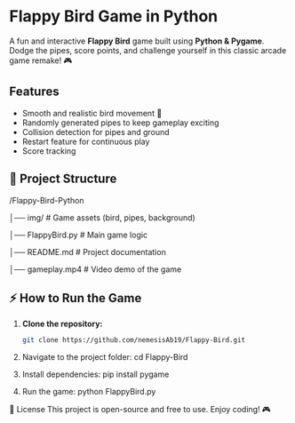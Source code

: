 # Flappy Bird Game in Python
A fun and interactive **Flappy Bird** game built using **Python & Pygame**.  
Dodge the pipes, score points, and challenge yourself in this classic arcade game remake! 🎮

## Features
- Smooth and realistic bird movement 🐤  
- Randomly generated pipes to keep gameplay exciting  
- Collision detection for pipes and ground  
- Restart feature for continuous play  
- Score tracking  

## 📂 Project Structure
/Flappy-Bird-Python

│── img/   # Game assets (bird, pipes, background) 

│── FlappyBird.py   # Main game logic 

│── README.md   # Project documentation 

│── gameplay.mp4   # Video demo of the game

## ⚡ How to Run the Game
1. **Clone the repository:**
   ```bash
   git clone https://github.com/nemesisAb19/Flappy-Bird.git

2. Navigate to the project folder:
   cd Flappy-Bird

3. Install dependencies:
   pip install pygame

4. Run the game:
   python FlappyBird.py


📜 License
This project is open-source and free to use. Enjoy coding! 🎮
